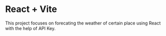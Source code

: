 # React + Vite

This project focuses on forecating the weather of certain place using React with the help of API Key.
